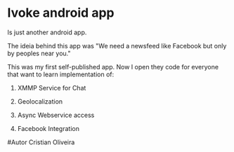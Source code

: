 # Ivoke android app
Is just another android app.

The ideia behind this app was "We need a newsfeed like Facebook but only by peoples near you."

This was my first self-published app. Now I open they code for everyone that want to learn implementation of:


1. XMMP Service for Chat

2. Geolocalization

3. Async Webservice access

4. Facebook Integration

#Autor
Cristian Oliveira
